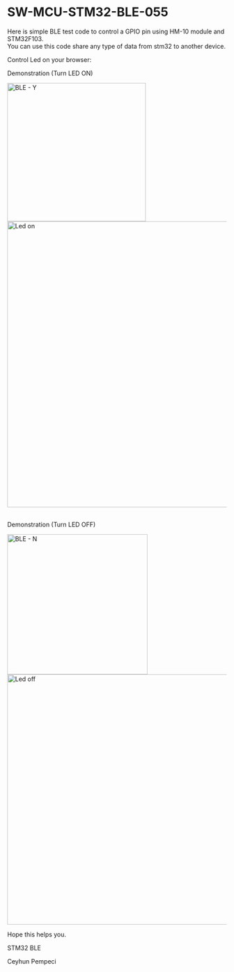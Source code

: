 # SW-MCU-STM32-BLE-055

Here is simple BLE test code to control a GPIO pin using HM-10 module and STM32F103.<br>
You can use this code share any type of data from stm32 to another device.

Control Led on your browser:

Demonstration (Turn LED ON)

<img width="318" alt="BLE - Y" src="https://github.com/user-attachments/assets/a2fe1112-1be1-4c6c-a3a2-049672e8d4c6" />

<br>

<img width="657" alt="Led on" src="https://github.com/user-attachments/assets/eebd8ca0-4c4b-42f6-a8a7-58f7f339c11a" />

<br>
<br>

Demonstration (Turn LED OFF)

<img width="322" alt="BLE - N" src="https://github.com/user-attachments/assets/28d305f4-8161-4487-a076-8659b126d6fe" />

<br>

<img width="575" alt="Led off" src="https://github.com/user-attachments/assets/4980cbc3-54f8-44df-9398-3b1cd6f3dbd0" />

<br>

Hope this helps you.

STM32 BLE

Ceyhun Pempeci
